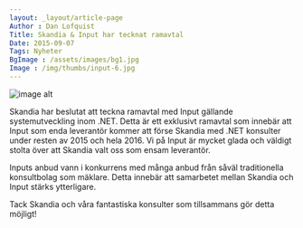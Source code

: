 ```yaml
---
layout: _layout/article-page
Author : Dan Lofquist
Title: Skandia & Input har tecknat ramavtal
Date: 2015-09-07
Tags: Nyheter
BgImage : /assets/images/bg1.jpg
Image : /img/thumbs/input-6.jpg
---
```


![image alt](/img/nyheter/skandia-logga.png)


Skandia har beslutat att teckna ramavtal med Input gällande systemutveckling inom .NET. 
Detta är ett exklusivt ramavtal som innebär att Input som enda leverantör kommer att förse Skandia med .NET konsulter under resten av 2015 och hela 2016. Vi på Input är mycket glada och väldigt stolta över att Skandia valt oss som ensam leverantör. 

Inputs anbud vann i konkurrens med många anbud från såväl traditionella konsultbolag som mäklare. Detta innebär att samarbetet mellan Skandia och Input stärks ytterligare.

Tack Skandia och våra fantastiska konsulter som tillsammans gör detta möjligt!
